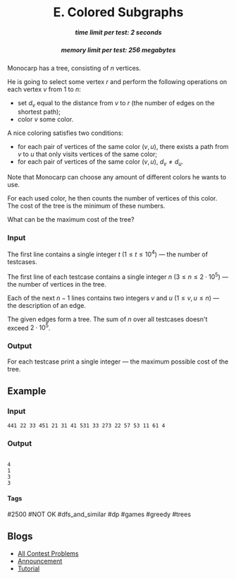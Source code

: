 <h1 style='text-align: center;'> E. Colored Subgraphs</h1>

<h5 style='text-align: center;'>time limit per test: 2 seconds</h5>
<h5 style='text-align: center;'>memory limit per test: 256 megabytes</h5>

Monocarp has a tree, consisting of $n$ vertices.

He is going to select some vertex $r$ and perform the following operations on each vertex $v$ from $1$ to $n$: 

* set $d_v$ equal to the distance from $v$ to $r$ (the number of edges on the shortest path);
* color $v$ some color.

A nice coloring satisfies two conditions: 

* for each pair of vertices of the same color $(v, u)$, there exists a path from $v$ to $u$ that only visits vertices of the same color;
* for each pair of vertices of the same color $(v, u)$, $d_v \neq d_u$.

Note that Monocarp can choose any amount of different colors he wants to use.

For each used color, he then counts the number of vertices of this color. The cost of the tree is the minimum of these numbers.

What can be the maximum cost of the tree?

### Input

The first line contains a single integer $t$ ($1 \le t \le 10^4$) — the number of testcases.

The first line of each testcase contains a single integer $n$ ($3 \le n \le 2 \cdot 10^5$) — the number of vertices in the tree.

Each of the next $n-1$ lines contains two integers $v$ and $u$ ($1 \le v, u \le n$) — the description of an edge.

The given edges form a tree. The sum of $n$ over all testcases doesn't exceed $2 \cdot 10^5$.

### Output

For each testcase print a single integer — the maximum possible cost of the tree.

## Example

### Input


```text
441 22 33 451 21 31 41 531 33 273 22 57 53 11 61 4
```
### Output

```text

4
1
3
3

```


#### Tags 

#2500 #NOT OK #dfs_and_similar #dp #games #greedy #trees 

## Blogs
- [All Contest Problems](../Educational_Codeforces_Round_144_(Rated_for_Div._2).md)
- [Announcement](../blogs/Announcement.md)
- [Tutorial](../blogs/Tutorial.md)
